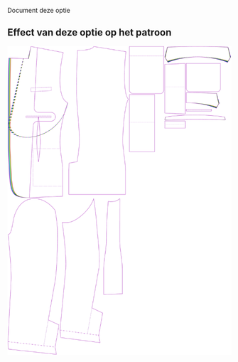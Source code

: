 ---
---

<Fixme>

Document deze optie

</Fixme>

## Effect van deze optie op het patroon
![Deze afbeelding toont het effect van deze optie door meerdere varianten die een andere waarde hebben voor deze optie te vervangen](jaeger_frontoverlap_sample.svg "Effect van deze optie op het patroon")